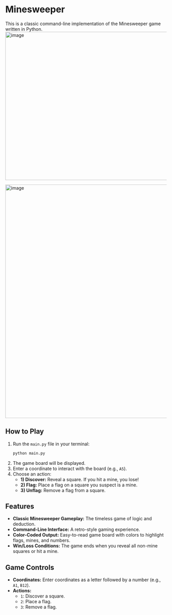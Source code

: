 # Minesweeper

This is a classic command-line implementation of the Minesweeper game written in Python.
<img width="652" height="463" alt="image" src="https://github.com/user-attachments/assets/ac9ccde8-3b0d-4fde-bc21-8ae8f978a70f" />

<img width="650" height="729" alt="image" src="https://github.com/user-attachments/assets/0de9ad74-626c-4867-8d13-26cbc07ea823" />


## How to Play

1.  Run the `main.py` file in your terminal:
    ```bash
    python main.py
    ```
2.  The game board will be displayed.
3.  Enter a coordinate to interact with the board (e.g., `A5`).
4.  Choose an action:
    *   **1) Discover:** Reveal a square. If you hit a mine, you lose!
    *   **2) Flag:** Place a flag on a square you suspect is a mine.
    *   **3) Unflag:** Remove a flag from a square.

## Features

*   **Classic Minesweeper Gameplay:** The timeless game of logic and deduction.
*   **Command-Line Interface:** A retro-style gaming experience.
*   **Color-Coded Output:** Easy-to-read game board with colors to highlight flags, mines, and numbers.
*   **Win/Loss Conditions:** The game ends when you reveal all non-mine squares or hit a mine.

## Game Controls

*   **Coordinates:** Enter coordinates as a letter followed by a number (e.g., `A1`, `B12`).
*   **Actions:**
    *   `1`: Discover a square.
    *   `2`: Place a flag.
    *   `3`: Remove a flag.
